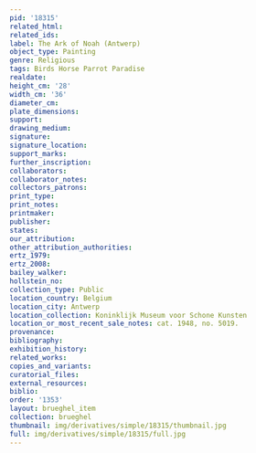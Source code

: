 ```yaml
---
pid: '18315'
related_html: 
related_ids: 
label: The Ark of Noah (Antwerp)
object_type: Painting
genre: Religious
tags: Birds Horse Parrot Paradise
realdate: 
height_cm: '28'
width_cm: '36'
diameter_cm: 
plate_dimensions: 
support: 
drawing_medium: 
signature: 
signature_location: 
support_marks: 
further_inscription: 
collaborators: 
collaborator_notes: 
collectors_patrons: 
print_type: 
print_notes: 
printmaker: 
publisher: 
states: 
our_attribution: 
other_attribution_authorities: 
ertz_1979: 
ertz_2008: 
bailey_walker: 
hollstein_no: 
collection_type: Public
location_country: Belgium
location_city: Antwerp
location_collection: Koninklijk Museum voor Schone Kunsten
location_or_most_recent_sale_notes: cat. 1948, no. 5019.
provenance: 
bibliography: 
exhibition_history: 
related_works: 
copies_and_variants: 
curatorial_files: 
external_resources: 
biblio: 
order: '1353'
layout: brueghel_item
collection: brueghel
thumbnail: img/derivatives/simple/18315/thumbnail.jpg
full: img/derivatives/simple/18315/full.jpg
---
```

